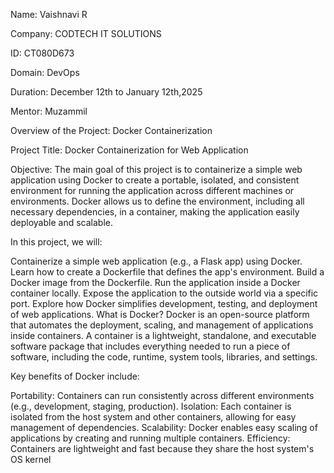 Name: Vaishnavi R 

Company: CODTECH IT SOLUTIONS 

ID: CT080D673 

Domain: DevOps 

Duration: December 12th to January 12th,2025 

Mentor: Muzammil 

Overview of the Project: Docker Containerization

Project Title: Docker Containerization for Web Application

Objective: The main goal of this project is to containerize a simple web application using Docker to create a portable, isolated, and consistent environment for running the application across different machines or environments. Docker allows us to define the environment, including all necessary dependencies, in a container, making the application easily deployable and scalable.

In this project, we will:

Containerize a simple web application (e.g., a Flask app) using Docker.
Learn how to create a Dockerfile that defines the app's environment.
Build a Docker image from the Dockerfile.
Run the application inside a Docker container locally.
Expose the application to the outside world via a specific port.
Explore how Docker simplifies development, testing, and deployment of web applications.
What is Docker?
Docker is an open-source platform that automates the deployment, scaling, and management of applications inside containers. A container is a lightweight, standalone, and executable software package that includes everything needed to run a piece of software, including the code, runtime, system tools, libraries, and settings.

Key benefits of Docker include:

Portability: Containers can run consistently across different environments (e.g., development, staging, production).
Isolation: Each container is isolated from the host system and other containers, allowing for easy management of dependencies.
Scalability: Docker enables easy scaling of applications by creating and running multiple containers.
Efficiency: Containers are lightweight and fast because they share the host system's OS kernel
